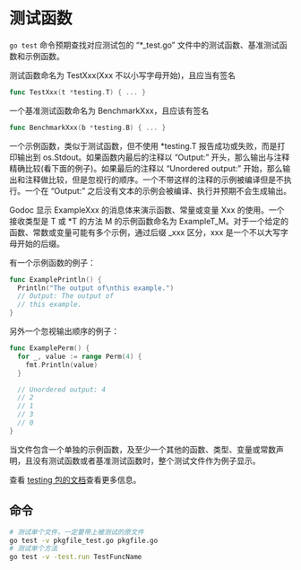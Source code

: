 # 测试函数

`go test` 命令预期查找对应测试包的 “*_test.go” 文件中的测试函数、基准测试函数和示例函数。

测试函数命名为 TestXxx(Xxx 不以小写字母开始)，且应当有签名

```go
func TestXxx(t *testing.T) { ... }
```

一个基准测试函数命名为 BenchmarkXxx，且应该有签名

```go
func BenchmarkXxx(b *testing.B) { ... }
```

一个示例函数，类似于测试函数，但不使用 *testing.T 报告成功或失败，而是打印输出到 os.Stdout。如果函数内最后的注释以 “Output:” 开头，那么输出与注释精确比较(看下面的例子)。如果最后的注释以 “Unordered output:” 开始，那么输出和注释做比较，但是忽视行的顺序。一个不带这样的注释的示例被编译但是不执行。一个在 “Output:” 之后没有文本的示例会被编译、执行并预期不会生成输出。

Godoc 显示 ExampleXxx 的消息体来演示函数、常量或变量 Xxx 的使用。一个接收类型是 T 或 *T 的方法 M 的示例函数命名为 ExampleT_M。对于一个给定的函数、常数或变量可能有多个示例，通过后缀 _xxx 区分，xxx 是一个不以大写字母开始的后缀。

有一个示例函数的例子：

```go
func ExamplePrintln() {
  Println("The output of\nthis example.")
  // Output: The output of
  // this example.
}
```

另外一个忽视输出顺序的例子：

```go
func ExamplePerm() {
  for _, value := range Perm(4) {
    fmt.Println(value)
  }

  // Unordered output: 4
  // 2
  // 1
  // 3
  // 0
}
```

当文件包含一个单独的示例函数，及至少一个其他的函数、类型、变量或常数声明，且没有测试函数或者基准测试函数时，整个测试文件作为例子显示。

查看 [testing 包的文档](../wiki/golangpkg/testing.md)查看更多信息。

## 命令

```sh
# 测试单个文件，一定要带上被测试的原文件
go test -v pkgfile_test.go pkgfile.go
# 测试单个方法
go test -v -test.run TestFuncName
```
